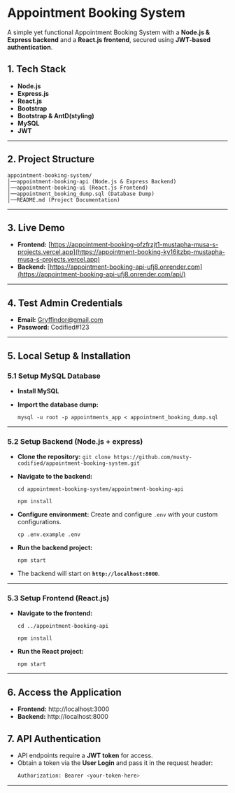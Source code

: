 # Appointment Booking System

A simple yet functional Appointment Booking System with a **Node.js & Express backend** and a **React.js frontend**, secured using 
**JWT-based authentication**.

## 1. Tech Stack ##

- **Node.js**
- **Express.js**
- **React.js**
- **Bootstrap** 
- **Bootstrap & AntD(styling)** 
- **MySQL** 
- **JWT**

---

## 2. Project Structure ##

```
appointment-booking-system/
│──appointment-booking-api (Node.js & Express Backend)
│──appointment-booking-ui (React.js Frontend)
│──appointment_booking_dump.sql (Database Dump)
│──README.md (Project Documentation)

```
---

## 3. Live Demo
- **Frontend:** [https://appointment-booking-ofzfrzjt1-mustapha-musa-s-projects.vercel.app](https://appointment-booking-ky16itzbp-mustapha-musa-s-projects.vercel.app)
- **Backend:** [https://appointment-booking-api-ufj8.onrender.com](https://appointment-booking-api-ufj8.onrender.com/api/) 

---

## 4. Test Admin Credentials ##

- **Email:** Gryffindor@gmail.com
- **Password:** Codified#123

---


## 5. Local Setup & Installation ##

### 5.1 Setup MySQL Database ###

- **Install MySQL**
- **Import the database dump:**

  `mysql -u root -p appointments_app < appointment_booking_dump.sql`

---

### 5.2 Setup Backend (Node.js + express) ###

- **Clone the repository:**
  `git clone https://github.com/musty-codified/appointment-booking-system.git`
- **Navigate to the backend:**

  `cd appointment-booking-system/appointment-booking-api`

  `npm install`
- **Configure environment:** Create and configure `.env` with your custom configurations.

  `cp .env.example .env`
- **Run the backend project:**

  `npm start`

- The backend will start on **`http://localhost:8000`**.

---

### 5.3 Setup Frontend (React.js) ###

- **Navigate to the frontend:**

  `cd ../appointment-booking-api`

  `npm install`
- **Run the React project:**

  `npm start`

---


## 6. Access the Application ##

- **Frontend:** http://localhost:3000
- **Backend:** http://localhost:8000


## 7. API Authentication ##

- API endpoints require a **JWT token** for access.
- Obtain a token via the **User Login** and pass it in the request header:
  ```sh
  Authorization: Bearer <your-token-here>
  ```

---


